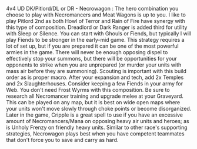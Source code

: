 4v4 UD  DK/Pitlord/DL or DR - Necrowagon : 
The hero combination you choose to play with Necromancers and Meat Wagons is up to you. I like to play Pitlord 2nd as both Howl of Terror and Rain of Fire have synergy with this type of composition. Dreadlord or Dark Ranger is added third for utility with Sleep or Silence. You can start with Ghouls or Fiends, but typically I will play Fiends to be stronger in the early-mid game. 
This strategy requires a lot of set up, but if you are prepared it can be one of the most powerful armies in the game. There will never be enough opposing dispel to effectively stop your summons, but there will be opportunities for your opponents to strike when you are unprepared (or murder your units with mass air before they are summoning). Scouting is important with this build order as is proper macro. 
After your expansion and tech, add 2x Temples and 2x Slaughterhouses. Consider keeping a few Fiends in your army for Web. You don't need Frost Wyrms with this composition. Be sure to research all Necromancer training and upgrade melee at your Graveyard. This can be played on any map, but it is best on wide open maps where your units won't move slowly through choke points or become disorganized. 
Later in the game, Cripple is a great spell to use if you have an excessive amount of Necromancers/Mana on opposing heavy air units and heroes; as is Unholy Frenzy on friendly heavy units. Similar to other race's supporting strategies, Necrowagon plays best when you have competent teammates that don't force you to save and carry as hard.